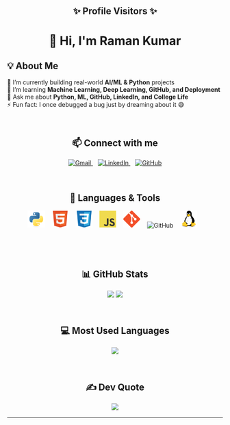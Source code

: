 <!-- Profile Views -->
<h2 align="center">✨ Profile Visitors ✨</h2>

<h1 align="center">👋 Hi, I'm Raman Kumar</h1>

## 💡 About Me

🔭 I’m currently building real-world **AI/ML & Python** projects  
🌱 I’m learning **Machine Learning, Deep Learning, GitHub, and Deployment**  
💬 Ask me about **Python, ML, GitHub, LinkedIn, and College Life**  
⚡ Fun fact: I once debugged a bug just by dreaming about it 😅         



&nbsp;&nbsp;

</div>
    
<div align="center">  
<h2>📫 Connect with me</h2>

<p align="center">
  <a href="mailto:ramankumar943099@gmail.com" target="_blank">
    <img src="https://upload.wikimedia.org/wikipedia/commons/4/4e/Gmail_Icon.png" alt="Gmail" width="40" height="40"/>
  </a>
  &nbsp;&nbsp;
  <a href="https://www.linkedin.com/in/ramankumar-oo7/" target="_blank">
    <img src="https://cdn.jsdelivr.net/gh/devicons/devicon/icons/linkedin/linkedin-original.svg" alt="LinkedIn" width="40" height="40"/>
  </a>
  &nbsp;&nbsp;
  <a href="https://github.com/galaxy00-7" target="_blank">
  <img src="https://skillicons.dev/icons?i=github" alt="GitHub" width="40" height="40">
  </a>
</p>
</div>



&nbsp;&nbsp;

<div align="center">
<h2>🧰 Languages & Tools</h2>

<p>
  <img src="https://raw.githubusercontent.com/devicons/devicon/master/icons/python/python-original.svg" width="40" height="40"/>
   &nbsp;&nbsp;
  <img src="https://raw.githubusercontent.com/devicons/devicon/master/icons/html5/html5-original.svg" width="40" height="40"/>
   &nbsp;&nbsp;
  <img src="https://raw.githubusercontent.com/devicons/devicon/master/icons/css3/css3-original.svg" width="40" height="40"/>
   &nbsp;&nbsp;
  <img src="https://raw.githubusercontent.com/devicons/devicon/master/icons/javascript/javascript-original.svg" width="40" height="40"/>
   &nbsp;&nbsp;
  <img src="https://raw.githubusercontent.com/devicons/devicon/master/icons/git/git-original.svg" width="40" height="40"/>
   &nbsp;&nbsp;
  <img src="https://skillicons.dev/icons?i=github" alt="GitHub" width="40" height="40">
   &nbsp;&nbsp;
  <img src="https://raw.githubusercontent.com/devicons/devicon/master/icons/linux/linux-original.svg" width="40" height="40"/>
   &nbsp;&nbsp;
</p>
</div>



&nbsp;&nbsp;
<div align="center">

&nbsp;&nbsp;
<div align="center">
<h2>📊 GitHub Stats</h2>

<p align="center">
  <img src="https://github-readme-stats.vercel.app/api?username=galaxy00-7&show_icons=true&theme=radical" width="400"/>
  <img src="https://github-readme-streak-stats.herokuapp.com/?user=galaxy00-7&theme=radical" width="400"/>
</p>
</div>



&nbsp;&nbsp;
<div align="center">
<h2>💻 Most Used Languages</h2>

<p align="center">
  <img src="https://github-readme-stats.vercel.app/api/top-langs/?username=galaxy00-7&layout=compact&theme=radical" width="400"/>
</p>
</div>

&nbsp;&nbsp;

<div align="center">
<h2>✍️ Dev Quote</h2>

![](https://quotes-github-readme.vercel.app/api?type=horizontal&theme=radical)
</div>

---
